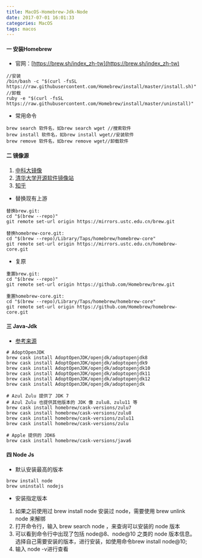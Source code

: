 ```yaml
---
title: MacOS-Homebrew-Jdk-Node
date: 2017-07-01 16:01:33
categories: MacOS
tags: macos
---
```



#### 一 安装Homebrew 
- 官网：[https://brew.sh/index_zh-tw](https://brew.sh/index_zh-tw)
```
//安装
/bin/bash -c "$(curl -fsSL https://raw.githubusercontent.com/Homebrew/install/master/install.sh)"
//卸载
ruby -e "$(curl -fsSL https://raw.githubusercontent.com/Homebrew/install/master/uninstall)"
```
- 常用命令
```
brew search 软件名，如brew search wget //搜索软件
brew install 软件名，如brew install wget//安装软件
brew remove 软件名，如brew remove wget//卸载软件
```

#### 二 镜像源
1. [中科大镜像](https://lug.ustc.edu.cn/wiki/mirrors/help/brew.git)
2. [清华大学开源软件镜像站](https://mirror.tuna.tsinghua.edu.cn/help/homebrew/)
3. [知乎](https://www.zhihu.com/question/31360766)

- 替换现有上游
```
替换brew.git:
cd "$(brew --repo)"
git remote set-url origin https://mirrors.ustc.edu.cn/brew.git

替换homebrew-core.git:
cd "$(brew --repo)/Library/Taps/homebrew/homebrew-core"
git remote set-url origin https://mirrors.ustc.edu.cn/homebrew-core.git
```
- 复原
```
重置brew.git:
cd "$(brew --repo)"
git remote set-url origin https://github.com/Homebrew/brew.git

重置homebrew-core.git:
cd "$(brew --repo)/Library/Taps/homebrew/homebrew-core"
git remote set-url origin https://github.com/Homebrew/homebrew-core.git
```

#### 三 Java-Jdk
 - [参考来源](https://www.cnblogs.com/imzhizi/p/macos-jdk-installation-homebrew.html)
```
# AdoptOpenJDK 
brew cask install AdoptOpenJDK/openjdk/adoptopenjdk8
brew cask install AdoptOpenJDK/openjdk/adoptopenjdk9
brew cask install AdoptOpenJDK/openjdk/adoptopenjdk10
brew cask install AdoptOpenJDK/openjdk/adoptopenjdk11
brew cask install AdoptOpenJDK/openjdk/adoptopenjdk12
brew cask install AdoptOpenJDK/openjdk/adoptopenjdk

# Azul Zulu 提供了 JDK 7
# Azul Zulu 也提供其他版本的 JDK 像 zulu8、zulu11 等
brew cask install homebrew/cask-versions/zulu7
brew cask install homebrew/cask-versions/zulu8
brew cask install homebrew/cask-versions/zulu11
brew cask install homebrew/cask-versions/zulu

# Apple 提供的 JDK6
brew cask install homebrew/cask-versions/java6
```
#### 四 Node Js
- 默认安装最高的版本
```
brew install node
brew uninstall nodejs
```
- 安装指定版本
1. 如果之前使用过 brew install node 安装过 node，需要使用 brew unlink node 来解绑
2. 打开命令行，输入 brew search node ，来查询可以安装的 node 版本
3. 可以看到命令行中出现了包括 node@8、node@10 之类的 node 版本信息。选择自己需要安装的版本，进行安装，如使用命令brew install node@10;
4. 输入 node -v进行查看
